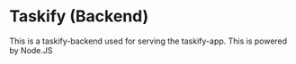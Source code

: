 # Taskify (Backend)

This is a taskify-backend used for serving the taskify-app. This is powered by Node.JS
